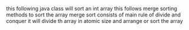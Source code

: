 this following java class will sort an int array
this follows merge sorting methods to sort the array
merge sort consists of main rule of divide and conquer
it will divide th array in atomic size and arrange or sort the array